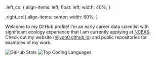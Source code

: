 <html>
  
.left_col {
  align-items: left;
  float: left;
  width: 40%;
}

.right_col{
  align-items: center;
  width: 60%;
}

<head>
  <title> Hello! I'm Nick J Lyon (_they / them_) </title>
</head>

<body>

<div class="left_col">
  
  Welcome to my GitHub profile! I'm an early career data scientist with significant ecology experience that I am currently applying at [NCEAS](https://www.nceas.ucsb.edu/). Check out my website ([njlyon0.github.io](https://njlyon0.github.io/)) and public repositories for examples of my work. 

  </div>
  <div class="right_col">

  ![GitHub Stats](https://github-readme-stats.vercel.app/api?username=njlyon0&langs_count=6&theme=noctis_minimus&layout=compact) 
  ![Top Coding Languages](https://github-readme-stats.vercel.app/api/top-langs/?username=njlyon0&langs_count=6&theme=noctis_minimus&layout=compact)

  </div>
</body>
</html>

<!--
**njlyon0/njlyon0** is a ✨ _special_ ✨ repository because its `README.md` (this file) appears on your GitHub profile.

- Emoji dictionary: https://gist.github.com/rxaviers/7360908

Here are some ideas to get you started:

- 🔭 I’m currently working on ...
- 🌱 I’m currently learning ...
- 👯 I’m looking to collaborate on ...
- 📫 How to reach me: ...
- ⚡ Fun fact: ...
-->
